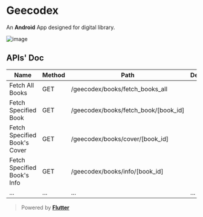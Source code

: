 
# Geecodex

An **Android** App designed for digital library.


![image](https://github.com/user-attachments/assets/dc0337ac-7065-4654-9d44-31e8a4faf0db)


## APIs' Doc
| **Name**              | **Method** | **Path**                                 | **Description** |
| --------------------- | ---------- | ---------------------------------------- | --------------- |
| Fetch All Books       | GET        | /geecodex/books/fetch_books_all          |                 |
| Fetch Specified Book  | GET        | /geecodex/books/fetch_book/[book_id]     |                 |
| Fetch Specified Book's Cover | GET | /geecodex/books/cover/[book_id]          |                 |
| Fetch Specified Book's Info  | GET | /geecodex/books/info/[book_id]           |                 |
| ... | ... | ... | ... |

 > Powered by **[Flutter](https://github.com/flutter/flutter)**
